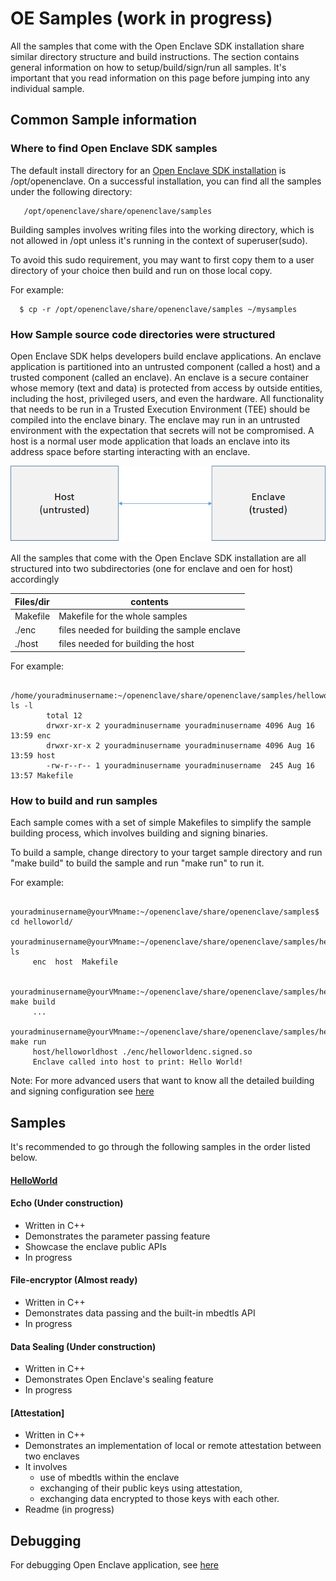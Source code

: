 # OE Samples (work in progress)

All the samples that come with the Open Enclave SDK installation share similar directory structure and build instructions. The section contains general information on how to setup/build/sign/run all samples. It's important that you read information on this page before jumping into any individual sample.

## Common Sample information

### Where to find Open Enclave SDK samples

The default install directory for an [Open Enclave SDK installation](/docs/GettingStartedDocs/GettingStarted_User.md#download-and-install-oe-sdk-package) is /opt/openenclave. On a successful installation, you can find all the samples under the following directory:

       /opt/openenclave/share/openenclave/samples

Building samples involves writing files into the working directory, which is not allowed in /opt unless it's running in the context of superuser(sudo).

To avoid this sudo requirement, you may want to first copy them to a user directory of your choice then build and run on those local
copy. 

 For example:
 
      $ cp -r /opt/openenclave/share/openenclave/samples ~/mysamples
      
### How Sample source code directories were structured

   Open Enclave SDK helps developers build enclave applications. An enclave application is partitioned into an untrusted component (called a host) and a trusted component (called an enclave). An enclave is a secure container whose memory (text and data) is protected from access by outside entities, including the host, privileged users, and even the hardware. All functionality that needs to be run in a Trusted Execution Environment (TEE) should be compiled into the enclave binary. The enclave may run in an untrusted environment with the expectation that secrets will not be compromised. A host is a normal user mode application that loads an enclave into its address space before starting interacting with an enclave. 
   
 ![Sample components diagram](sampledirstructure.png)

 All the samples that come with the Open Enclave SDK installation are all structured into two subdirectories (one for enclave and oen for host) accordingly 
   
   | Files/dir    |  contents                                   |
   |:-------------|---------------------------------------------|
   | Makefile     | Makefile for the whole samples              |
   | ./enc        | files needed for building the sample enclave|
   | ./host       | files needed for building the host          |

   For example:
     
           /home/youradminusername:~/openenclave/share/openenclave/samples/helloworld$ ls -l
            total 12
            drwxr-xr-x 2 youradminusername youradminusername 4096 Aug 16 13:59 enc
            drwxr-xr-x 2 youradminusername youradminusername 4096 Aug 16 13:59 host
            -rw-r--r-- 1 youradminusername youradminusername  245 Aug 16 13:57 Makefile
 
### How to build and run samples
 
  Each sample comes with a set of simple Makefiles to simplify the sample building process, which involves building and signing 
binaries.
    
  To build a sample, change directory to your target sample directory and run "make build" to build the sample
  and run "make run" to run it.
     
   For example:

         youradminusername@yourVMname:~/openenclave/share/openenclave/samples$ cd helloworld/
         youradminusername@yourVMname:~/openenclave/share/openenclave/samples/helloworld$ ls
         enc  host  Makefile

         youradminusername@yourVMname:~/openenclave/share/openenclave/samples/helloworld$ make build
         ...
         youradminusername@yourVMname:~/openenclave/share/openenclave/samples/helloworld$ make run
         host/helloworldhost ./enc/helloworldenc.signed.so
         Enclave called into host to print: Hello World!

  Note: For more advanced users that want to know all the detailed building and signing configuration see [here](buildandsign.md)
  
   
## Samples

  It's recommended to go through the following samples in the order listed below.

#### [HelloWorld](/samples/make/helloworld/README.md)
  
#### Echo (Under construction)
 
  - Written in C++
  - Demonstrates the parameter passing feature
  - Showcase the enclave public APIs
  - In progress
  
#### File-encryptor (Almost ready)
 
  - Written in C++
  - Demonstrates data passing and the built-in mbedtls API
  - In progress

####  Data Sealing (Under construction)
  - Written in C++
  - Demonstrates Open Enclave's sealing feature
  - In progress
  
#### [Attestation] 
  - Written in C++
  - Demonstrates an implementation of local or remote attestation between two enclaves
  - It involves 
    - use of mbedtls within the enclave 
    - exchanging of their public keys using attestation, 
    - exchanging data encrypted to those keys with each other.
  - Readme (in progress)
    
## Debugging

For debugging Open Enclave application, see [here](../Debugging.md)
